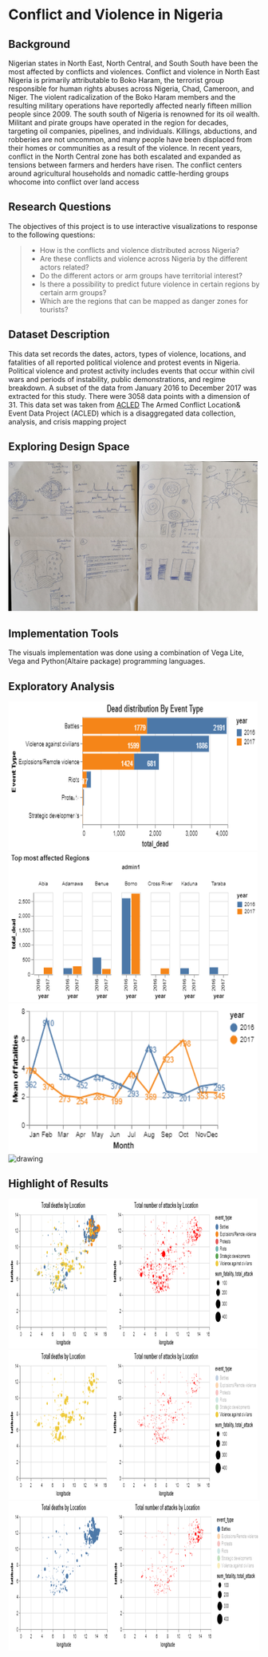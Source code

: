 # Conflict and Violence in Nigeria
## Background
Nigerian states in North East, North Central, and South South have been the most affected by conflicts and violences. Conflict and violence in North East Nigeria is primarily attributable to Boko Haram, the terrorist group responsible for human rights abuses across Nigeria, Chad, Cameroon, and Niger. The violent radicalization of the Boko Haram members and the resulting military operations have reportedly affected nearly fifteen million people since 2009. The south south of Nigeria is renowned for its oil wealth. Militant and pirate groups have operated in the region for decades, targeting oil companies, pipelines, and individuals. Killings, abductions, and robberies are not uncommon, and many people have been displaced from their homes or communities as a result of the violence. In recent years, conflict in the North Central zone has both escalated and expanded as tensions between farmers and herders have risen. The conflict centers around agricultural households and nomadic cattle-herding groups whocome into conflict over land access

## Research Questions
The objectives of this project is to use interactive visualizations to response to the following questions:
 > - How is the conflicts and violence distributed across Nigeria?
 > - Are these conflicts and violence across Nigeria by the different actors related?
 > - Do the different actors or arm groups have territorial interest?
 > - Is there a possibility to predict future violence in certain regions by certain arm groups?
 > -  Which are the regions that can be mapped as danger zones for tourists? 
 
## Dataset Description
This data set records the dates, actors, types of violence, locations, and fatalities of all reported political violence and protest events in Nigeria. Political violence and protest activity includes events that occur within civil wars and periods of instability, public demonstrations, and regime breakdown. A subset of the data from January 2016 to December 2017 was extracted for this study. There were 3058 data points with a dimension of 31. This data set was taken from [ACLED](https://www.acleddata.com/data/.) The Armed Conflict Location& Event Data Project (ACLED) which is a disaggregated data collection, analysis, and crisis mapping project

## Exploring Design Space
<img  src="./pics/Design Space.jpg" alt="drawing" height = 300 width="500"/>

## Implementation Tools
The visuals implementation was done using a combination of Vega Lite, Vega and Python(Altaire package) programming languages.

## Exploratory Analysis
<img  src="./pics/visualization (2).png" alt="drawing" height = 300 width="500"/>   <img  src="./pics/visualization.png" alt="drawing" height = 300 width="500"/>
<img  src="./pics/visualization (3).png" alt="drawing" height = 300 width="500"/>   <img  src="./pics/visualization(1).png" alt="drawing" height = 300 width="500"/>

## Highlight of Results
<img  src="./pics/visualization (4).png" alt="drawing" height = 300 width="500"/>   <img  src="./pics/visualization (5).png" alt="drawing" height = 300 width="500"/>
<img  src="./pics/visualization (6).png" alt="drawing" height = 300 width="700"/>   
